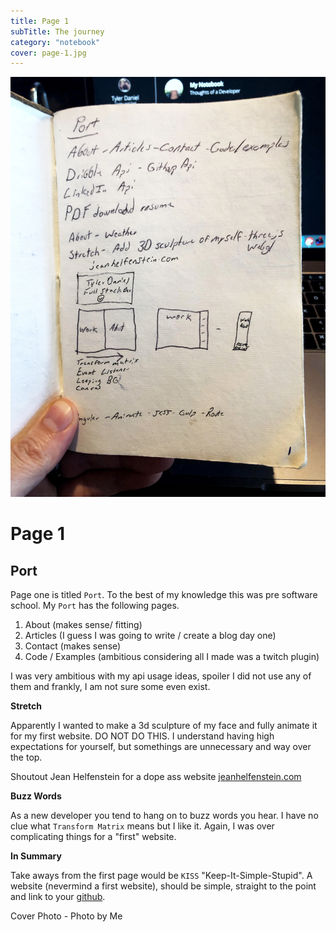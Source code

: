 ```yaml
---
title: Page 1
subTitle: The journey
category: "notebook"
cover: page-1.jpg
---
```


![tylerdaniel.io](./page-1.jpg)

# Page 1

## Port

Page one is titled `Port`.  To the best of my knowledge this was pre software school.  My `Port` has the following pages. 
1. About (makes sense/ fitting)
2. Articles (I guess I was going to write / create a blog day one)
3. Contact (makes sense)
4. Code / Examples (ambitious considering all I made was a twitch plugin)

I was very ambitious with my api usage ideas, spoiler I did not use any of them and frankly, I am not sure some even exist.

**Stretch**

Apparently I wanted to make a 3d sculpture of my face and fully animate it for my first website.  DO NOT DO THIS.  I understand having high expectations for yourself, but somethings are unnecessary and way over the top.

Shoutout Jean Helfenstein for a dope ass website [jeanhelfenstein.com](http://jeanhelfenstein.com/)

**Buzz Words**

As a new developer you tend to hang on to buzz words you hear.  I have no clue what `Transform Matrix` means but I like it.  Again, I was over complicating things for a "first" website. 

**In Summary**

Take aways from the first page would be `KISS` "Keep-It-Simple-Stupid".  A website (nevermind a first website), should be simple, straight to the point and link to your [github](https://github.com/iamtylerd).

Cover Photo - Photo by Me